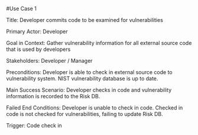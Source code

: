 #Use Case 1

Title: Developer commits code to be examined for vulnerabilities 

Primary Actor: Developer

Goal in Context: Gather vulnerability information for all external source code that is used by developers

Stakeholders: Developer / Manager

Preconditions: Developer is able to check in external source code to vulnerability system. NIST vulnerability database is up to date. 

Main Success Scenario: Developer checks in code and vulnerability information is recorded to the Risk DB. 

Failed End Conditions: Developer is unable to check in code. Checked in code is not checked for vulnerabilities, failing to update Risk DB. 

Trigger: Code check in 
